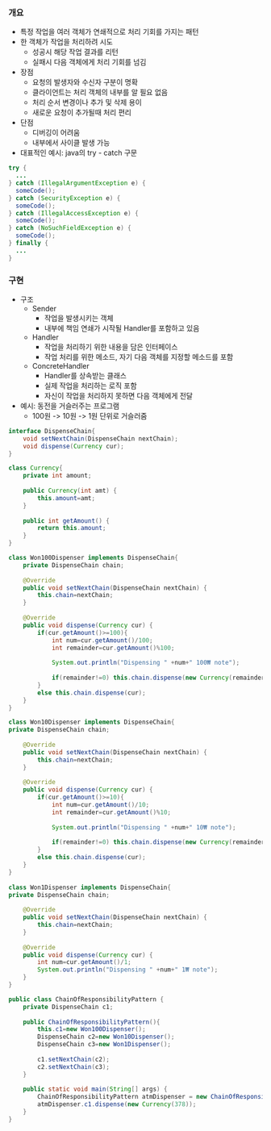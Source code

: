 ### 개요
- 특정 작업을 여러 객체가 연쇄적으로 처리 기회를 가지는 패턴
- 한 객체가 작업을 처리하려 시도
  - 성공시 해당 작업 결과를 리턴
  - 실패시 다음 객체에게 처리 기회를 넘김
- 장점
  - 요청의 발생자와 수신자 구분이 명확
  - 클라이언트는 처리 객체의 내부를 알 필요 없음
  - 처리 순서 변경이나 추가 및 삭제 용이
  - 새로운 요청이 추가될때 처리 편리
- 단점
  - 디버깅이 어려움
  - 내부에서 사이클 발생 가능
- 대표적인 예시: java의 try - catch 구문
```java
try {
  ...
} catch (IllegalArgumentException e) {
  someCode();
} catch (SecurityException e) {
  someCode();
} catch (IllegalAccessException e) {
  someCode();
} catch (NoSuchFieldException e) {
  someCode();
} finally {
  ...
}
```


### 구현
- 구조
  - Sender
    - 작업을 발생시키는 객체
    - 내부에 책임 연쇄가 시작될 Handler를 포함하고 있음
  - Handler
    - 작업을 처리하기 위한 내용을 담은 인터페이스
    - 작업 처리를 위한 메소드, 자기 다음 객체를 지정할 메소드를 포함
  - ConcreteHandler
    - Handler를 상속받는 클래스
    - 실제 작업을 처리하는 로직 포함
    - 자신이 작업을 처리하지 못하면 다음 객체에게 전달
- 예시: 동전을 거슬러주는 프로그램
  - 100원 -> 10원 -> 1원 단위로 거슬러줌
```java
interface DispenseChain{
    void setNextChain(DispenseChain nextChain);
    void dispense(Currency cur);
}

class Currency{
    private int amount;
    
    public Currency(int amt) {
        this.amount=amt;
    }
    
    public int getAmount() {
        return this.amount;
    }
}

class Won100Dispenser implements DispenseChain{
    private DispenseChain chain;
    
    @Override
    public void setNextChain(DispenseChain nextChain) {
        this.chain=nextChain;
    }
    
    @Override
    public void dispense(Currency cur) {
        if(cur.getAmount()>=100){
            int num=cur.getAmount()/100;
            int remainder=cur.getAmount()%100;
            
            System.out.println("Dispensing " +num+" 100₩ note");
            
            if(remainder!=0) this.chain.dispense(new Currency(remainder));    
        }
        else this.chain.dispense(cur);
    }
}

class Won10Dispenser implements DispenseChain{
private DispenseChain chain;
    
    @Override
    public void setNextChain(DispenseChain nextChain) {
        this.chain=nextChain;
    }
    
    @Override
    public void dispense(Currency cur) {
        if(cur.getAmount()>=10){
            int num=cur.getAmount()/10;
            int remainder=cur.getAmount()%10;
            
            System.out.println("Dispensing " +num+" 10₩ note");
            
            if(remainder!=0) this.chain.dispense(new Currency(remainder));    
        }
        else this.chain.dispense(cur);
    }
}
 
class Won1Dispenser implements DispenseChain{
private DispenseChain chain;
    
    @Override
    public void setNextChain(DispenseChain nextChain) {
        this.chain=nextChain;
    }
    
    @Override
    public void dispense(Currency cur) {
        int num=cur.getAmount()/1;
        System.out.println("Dispensing " +num+" 1₩ note");
    }
}

public class ChainOfResponsibilityPattern {
    private DispenseChain c1;
    
    public ChainOfResponsibilityPattern(){
        this.c1=new Won100Dispenser();
        DispenseChain c2=new Won10Dispenser();
        DispenseChain c3=new Won1Dispenser();
        
        c1.setNextChain(c2);
        c2.setNextChain(c3);
    }
    
    public static void main(String[] args) {
        ChainOfResponsibilityPattern atmDispenser = new ChainOfResponsibilityPattern();
        atmDispenser.c1.dispense(new Currency(378));
    }
}
```

